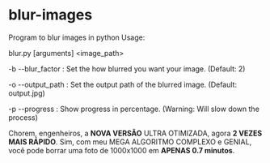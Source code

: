 # blur-images
Program to blur images in python
Usage:

blur.py [arguments] <image_path>

-b --blur_factor : Set the how blurred you want your image. (Default: 2)

-o --output_path : Set the output path of the blurred image. (Default: output.jpg)

-p --progress    : Show progress in percentage. (Warning: Will slow down the process)

Chorem, engenheiros, a **NOVA VERSÃO** ULTRA OTIMIZADA, agora **2 VEZES MAIS RÁPIDO**. Sim, com meu MEGA ALGORITMO COMPLEXO e GENIAL, você pode borrar uma foto de 1000x1000 em **APENAS 0.7 minutos**.
